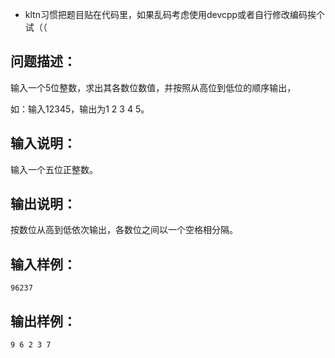 - kltn习惯把题目贴在代码里，如果乱码考虑使用devcpp或者自行修改编码挨个试（（

## 问题描述：

输入一个5位整数，求出其各数位数值，并按照从高位到低位的顺序输出，

如：输入12345，输出为1 2 3 4 5。

## 输入说明：

输入一个五位正整数。

## 输出说明：

按数位从高到低依次输出，各数位之间以一个空格相分隔。

## 输入样例：

```
96237
```

## 输出样例：
    
```
9 6 2 3 7
```